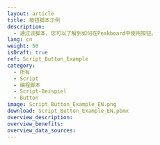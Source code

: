 ```yaml
---
layout: article
title: 按钮脚本示例
description: 
  - 通过该脚本，您可以了解到如何在Peakboard中使用按钮。
lang: cn
weight: 50
isDraft: true
ref: Script_Button_Example
category:
  - 所有
  - Script
  - 编程脚本
  - Script-Beispiel
  - Button
image: Script_Button_Example_EN.png
download: Script_Button_Example_EN.pbmx
overview_description:
overview_benefits:
overview_data_sources:
---
```

